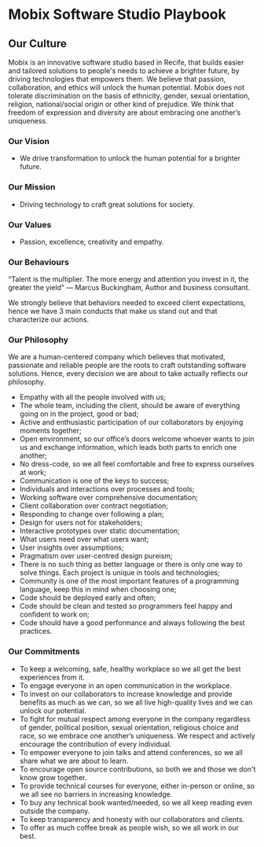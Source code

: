 # Mobix Software Studio Playbook

## Our Culture

Mobix is an innovative software studio based in Recife, that builds easier and tailored solutions to people's needs to achieve a brighter future, by driving technologies that empowers them. We believe that passion, collaboration, and ethics will unlock the human potential. Mobix does not tolerate discrimination on the basis of ethnicity, gender, sexual orientation, religion, national/social origin or other kind of prejudice. We think that freedom of expression and diversity are about embracing one another’s uniqueness.

### Our Vision

* We drive transformation to unlock the human potential for a brighter future.

### Our Mission

* Driving technology to craft great solutions for society.

### Our Values

* Passion, excellence, creativity and empathy.

### Our Behaviours

“Talent is the multiplier. The more energy and attention you invest in it, the greater the yield” — Marcus Buckingham, Author and business consultant.

We strongly believe that behaviors needed to exceed client expectations, hence we have 3 main conducts that make us stand out and that characterize our actions.

### Our Philosophy

We are a human-centered company which believes that motivated, passionate and reliable people are the roots to craft outstanding software solutions. Hence, every decision we are about to take actually reflects our philosophy.

* Empathy with all the people involved with us;
* The whole team, including the client, should be aware of everything going on in the project, good or bad;
* Active and enthusiastic participation of our collaborators by enjoying moments together;
* Open environment, so our office’s doors welcome whoever wants to join us and exchange information, which leads both parts to enrich one another;
* No dress-code, so we all feel comfortable and free to express ourselves at work;
* Communication is one of the keys to success;
* Individuals and interactions over processes and tools;
* Working software over comprehensive documentation;
* Client collaboration over contract negotiation;
* Responding to change over following a plan;
* Design for users not for stakeholders;
* Interactive prototypes over static documentation;
* What users need over what users want;
* User insights over assumptions;
* Pragmatism over user-centred design pureism;
* There is no such thing as better language or there is only one way to solve things. Each project is unique in tools and technologies;
* Community is one of the most important features of a programming language, keep this in mind when choosing one;
* Code should be deployed early and often;
* Code should be clean and tested so programmers feel happy and confident to work on;
* Code should have a good performance and always following the best practices.

### Our Commitments

* To keep a welcoming, safe, healthy workplace so we all get the best experiences from it. 
* To engage everyone in an open communication in the workplace.
* To invest on our collaborators to increase knowledge and provide benefits as much as we can, so we all live high-quality lives and we can unlock our potential.
* To fight for mutual respect among everyone in the company regardless of gender, political position, sexual orientation, religious choice and race, so we embrace one another’s uniqueness. We respect and actively encourage the contribution of every individual.
* To empower everyone to join talks and attend conferences, so we all share what we are about to learn.
* To encourage open source contributions, so both we and those we don't know grow together.
* To provide technical courses for everyone, either in-person or online, so we all see no barriers in increasing knowledge.
* To buy any technical book wanted/needed, so we all keep reading even outside the company.
* To keep transparency and honesty with our collaborators and clients.
* To offer as much coffee break as people wish, so we all work in our best.

